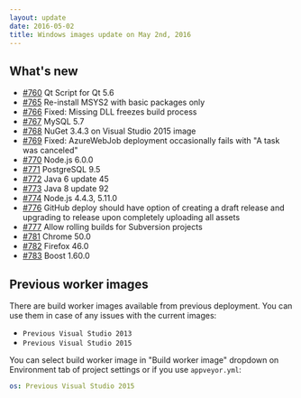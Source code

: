 ```yaml
---
layout: update
date: 2016-05-02
title: Windows images update on May 2nd, 2016
---
```


## What's new

* [#760](https://github.com/appveyor/ci/issues/760) Qt Script for Qt 5.6
* [#765](https://github.com/appveyor/ci/issues/765) Re-install MSYS2 with basic packages only
* [#766](https://github.com/appveyor/ci/issues/766) Fixed: Missing DLL freezes build process
* [#767](https://github.com/appveyor/ci/issues/767) MySQL 5.7
* [#768](https://github.com/appveyor/ci/issues/768) NuGet 3.4.3 on Visual Studio 2015 image
* [#769](https://github.com/appveyor/ci/issues/769) Fixed: AzureWebJob deployment occasionally fails with "A task was canceled"
* [#770](https://github.com/appveyor/ci/issues/770) Node.js 6.0.0
* [#771](https://github.com/appveyor/ci/issues/771) PostgreSQL 9.5
* [#772](https://github.com/appveyor/ci/issues/772) Java 6 update 45
* [#773](https://github.com/appveyor/ci/issues/773) Java 8 update 92
* [#774](https://github.com/appveyor/ci/issues/774) Node.js 4.4.3, 5.11.0
* [#776](https://github.com/appveyor/ci/issues/776) GitHub deploy should have option of creating a draft release and upgrading to release upon completely uploading all assets
* [#777](https://github.com/appveyor/ci/issues/777) Allow rolling builds for Subversion projects
* [#781](https://github.com/appveyor/ci/issues/781) Chrome 50.0
* [#782](https://github.com/appveyor/ci/issues/782) Firefox 46.0
* [#783](https://github.com/appveyor/ci/issues/783) Boost 1.60.0

## Previous worker images

There are build worker images available from previous deployment. You can use them in case of any issues with the current images:

* `Previous Visual Studio 2013`
* `Previous Visual Studio 2015`

You can select build worker image in "Build worker image" dropdown on Environment tab of project settings or if you use `appveyor.yml`:

```yaml
os: Previous Visual Studio 2015
```
